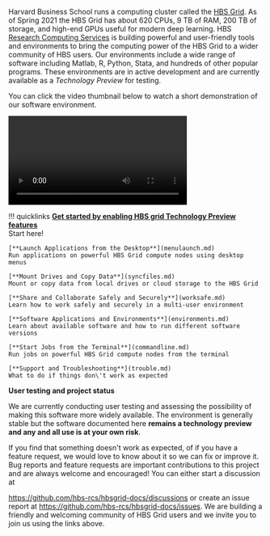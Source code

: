 Harvard Business School runs a computing cluster called the [HBS
Grid](https://www.hbs.edu/research-computing-services/resources/compute-cluster/).
As of Spring 2021 the HBS Grid has about 620 CPUs, 9 TB of RAM, 200 TB of
storage, and high-end GPUs useful for modern deep learning. HBS [Research
Computing Services](https://www.hbs.edu/research-computing-services) is building
powerful and user-friendly tools and environments to bring the computing power
of the HBS Grid to a wider community of HBS users. Our environments include a
wide range of software including Matlab, R, Python, Stata, and hundreds of other
popular programs. These environments are in active development and are currently
available as a *Technology Preview* for testing.

You can click the video thumbnail below to watch a short demonstration of our
software environment.

<video width="70%" controls>
  <source src="media/intro.webm" type="video/webm">
Your browser does not support the video tag.
</video>

!!! quicklinks
    [**Get started by enabling HBS grid Technology Preview features**](quickstart.md)  
    Start here!
     
    [**Launch Applications from the Desktop**](menulaunch.md)  
    Run applications on powerful HBS Grid compute nodes using desktop menus
     
    [**Mount Drives and Copy Data**](syncfiles.md)  
    Mount or copy data from local drives or cloud storage to the HBS Grid
     
    [**Share and Collaborate Safely and Securely**](worksafe.md)  
    Learn how to work safely and securely in a multi-user environment
     
    [**Software Applications and Environments**](environments.md)  
    Learn about available software and how to run different software versions
     
    [**Start Jobs from the Terminal**](commandline.md)  
    Run jobs on powerful HBS Grid compute nodes from the terminal
     
    [**Support and Troubleshooting**](trouble.md)  
    What to do if things don\'t work as expected


**User testing and project status**

We are currently conducting user testing and assessing the possibility
of making this software more widely available. The environment is
generally stable but the software documented here 
**remains a technology preview and any and all use is at your own risk**.

If you find that something doesn\'t work as expected, of if you have a
feature request, we would love to know about it so we can fix or improve
it. Bug reports and feature requests are important contributions to this
project and are always welcome and encouraged! You can either start a
discussion at

<https://github.com/hbs-rcs/hbsgrid-docs/discussions> or create an issue
report at <https://github.com/hbs-rcs/hbsgrid-docs/issues>. We are building a
friendly and welcoming community of HBS Grid users and we invite you to
join us using the links above.
